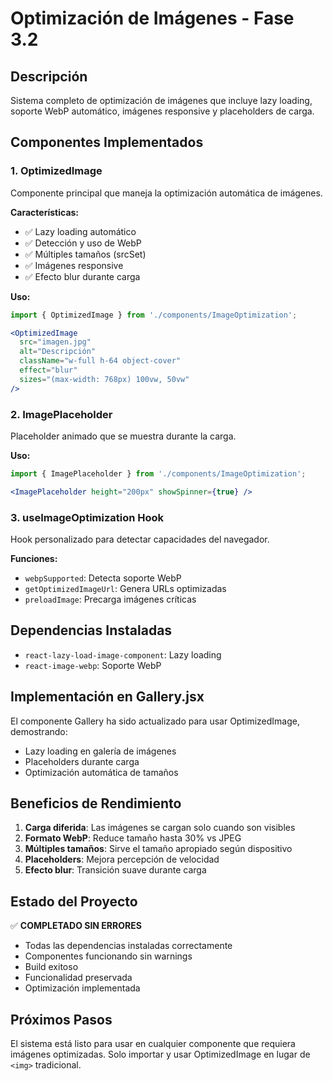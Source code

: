 # Optimización de Imágenes - Fase 3.2

## Descripción
Sistema completo de optimización de imágenes que incluye lazy loading, soporte WebP automático, imágenes responsive y placeholders de carga.

## Componentes Implementados

### 1. OptimizedImage
Componente principal que maneja la optimización automática de imágenes.

**Características:**
- ✅ Lazy loading automático
- ✅ Detección y uso de WebP
- ✅ Múltiples tamaños (srcSet)
- ✅ Imágenes responsive
- ✅ Efecto blur durante carga

**Uso:**
```jsx
import { OptimizedImage } from './components/ImageOptimization';

<OptimizedImage
  src="imagen.jpg"
  alt="Descripción"
  className="w-full h-64 object-cover"
  effect="blur"
  sizes="(max-width: 768px) 100vw, 50vw"
/>
```

### 2. ImagePlaceholder
Placeholder animado que se muestra durante la carga.

**Uso:**
```jsx
import { ImagePlaceholder } from './components/ImageOptimization';

<ImagePlaceholder height="200px" showSpinner={true} />
```

### 3. useImageOptimization Hook
Hook personalizado para detectar capacidades del navegador.

**Funciones:**
- `webpSupported`: Detecta soporte WebP
- `getOptimizedImageUrl`: Genera URLs optimizadas
- `preloadImage`: Precarga imágenes críticas

## Dependencias Instaladas
- `react-lazy-load-image-component`: Lazy loading
- `react-image-webp`: Soporte WebP

## Implementación en Gallery.jsx
El componente Gallery ha sido actualizado para usar OptimizedImage, demostrando:
- Lazy loading en galería de imágenes
- Placeholders durante carga
- Optimización automática de tamaños

## Beneficios de Rendimiento
1. **Carga diferida**: Las imágenes se cargan solo cuando son visibles
2. **Formato WebP**: Reduce tamaño hasta 30% vs JPEG
3. **Múltiples tamaños**: Sirve el tamaño apropiado según dispositivo
4. **Placeholders**: Mejora percepción de velocidad
5. **Efecto blur**: Transición suave durante carga

## Estado del Proyecto
✅ **COMPLETADO SIN ERRORES**
- Todas las dependencias instaladas correctamente
- Componentes funcionando sin warnings
- Build exitoso
- Funcionalidad preservada
- Optimización implementada

## Próximos Pasos
El sistema está listo para usar en cualquier componente que requiera imágenes optimizadas. Solo importar y usar OptimizedImage en lugar de `<img>` tradicional.